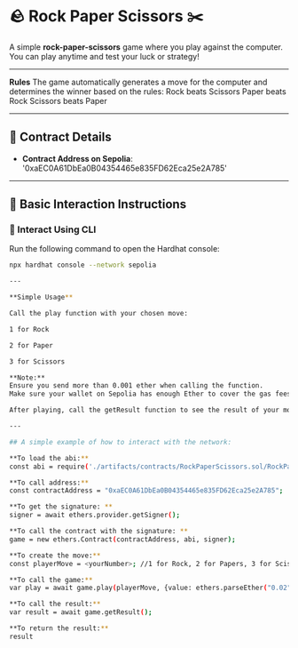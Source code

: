 # 🪨 Rock Paper Scissors ✂️

A simple **rock-paper-scissors** game where you play against the computer.  
You can play anytime and test your luck or strategy!

---

**Rules**
The game automatically generates a move for the computer and determines the winner based on the rules:
Rock beats Scissors
Paper beats Rock
Scissors beats Paper

---

## 🚀 Contract Details

- **Contract Address on Sepolia**:
'0xaEC0A61DbEa0B04354465e835FD62Eca25e2A785'

---

## 📜 Basic Interaction Instructions

### 🔧 Interact Using CLI
Run the following command to open the Hardhat console:
```bash
npx hardhat console --network sepolia 

---

**Simple Usage**

Call the play function with your chosen move:

1 for Rock

2 for Paper

3 for Scissors

**Note:** 
Ensure you send more than 0.001 ether when calling the function.
Make sure your wallet on Sepolia has enough Ether to cover the gas fees and game cost.

After playing, call the getResult function to see the result of your move.

---

## A simple example of how to interact with the network:

**To load the abi:**
const abi = require('./artifacts/contracts/RockPaperScissors.sol/RockPaperScissors.json').abi;

**To call address:**
const contractAddress = "0xaEC0A61DbEa0B04354465e835FD62Eca25e2A785";

**To get the signature: **
signer = await ethers.provider.getSigner();

**To call the contract with the signature: **
game = new ethers.Contract(contractAddress, abi, signer);

**To create the move:**
const playerMove = <yourNumber>; //1 for Rock, 2 for Papers, 3 for Scissors

**To call the game:**
var play = await game.play(playerMove, {value: ethers.parseEther("0.02")});

**To call the result:**
var result = await game.getResult();

**To return the result:**
result

